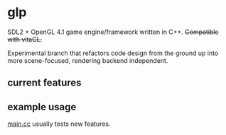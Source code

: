 # glp

SDL2 + OpenGL 4.1 game engine/framework written in C++. ~~Compatible with vitaGL.~~

Experimental branch that refactors code design from the ground up into more scene-focused, rendering backend independent.

## current features

## example usage
[main.cc](main.cc) usually tests new features.
